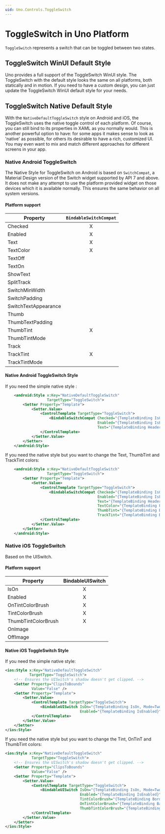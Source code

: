 ```yaml
---
uid: Uno.Controls.ToggleSwitch
---
```


# ToggleSwitch in Uno Platform

`ToggleSwitch` represents a switch that can be toggled between two states.

## ToggleSwitch WinUI Default Style

Uno provides a full support of the ToggleSwitch WinUI style.
The ToggleSwitch with the default style looks the same on all platforms, both statically and in motion.
If you need to have a custom design, you can just update the ToggleSwitch WinUI default style for your needs.

## ToggleSwitch Native Default Style

With the `NativeDefaultToggleSwitch` style on Android and iOS, the ToggleSwitch uses the native toggle control of each platform.
Of course, you can still bind to its properties in XAML as you normally would.
This is another powerful option to have: for some apps it makes sense to look as 'native' as possible, for others its desirable to have a rich, customized UI.
You may even want to mix and match different approaches for different screens in your app.

### Native Android ToggleSwitch

The Native Style for ToggleSwitch on Android is based on `SwitchCompat`, a Material Design version of the Switch widget supported by API 7 and above.
It does not make any attempt to use the platform provided widget on those devices which it is available normally.
This ensures the same behavior on all system versions.

#### Platform support

| Property             | `BindableSwitchCompat` |
|----------------------|:----------------------:|
| Checked              |           X            |
| Enabled              |           X            |
| Text                 |           X            |
| TextColor            |           X            |
| TextOff              |                        |
| TextOn               |                        |
| ShowText             |                        |
| SplitTrack           |                        |
| SwitchMinWidth       |                        |
| SwitchPadding        |                        |
| SwitchTextAppearance |                        |
| Thumb                |                        |
| ThumbTextPadding     |                        |
| ThumbTint            |           X            |
| ThumbTintMode        |                        |
| Track                |                        |
| TrackTint            |           X            |
| TrackTintMode        |                        |

#### Native Android ToggleSwitch Style

If you need the simple native style :

```xml
    <android:Style x:Key="NativeDefaultToggleSwitch"
                   TargetType="ToggleSwitch">
        <Setter Property="Template">
            <Setter.Value>
                <ControlTemplate TargetType="ToggleSwitch">
                    <BindableSwitchCompat Checked="{TemplateBinding IsOn, Mode=TwoWay}"
                                          Enabled="{TemplateBinding IsEnabled}"
                                          Text="{TemplateBinding Header}" />
                </ControlTemplate>
            </Setter.Value>
        </Setter>
    </android:Style>
```

If you need the native style but you want to change the Text, ThumbTint and TrackTint colors:

```xml
    <android:Style x:Key="NativeDefaultToggleSwitch"
                   TargetType="ToggleSwitch">
        <Setter Property="Template">
            <Setter.Value>
                <ControlTemplate TargetType="ToggleSwitch">
                    <BindableSwitchCompat Checked="{TemplateBinding IsOn, Mode=TwoWay}"
                                          Enabled="{TemplateBinding IsEnabled}"
                                          Text="{TemplateBinding Header}"
                                          TextColor="{TemplateBinding Foreground}"
                                          ThumbTint="{TemplateBinding BorderBrush}"
                                          TrackTint="{TemplateBinding Background}" />
                </ControlTemplate>
            </Setter.Value>
        </Setter>
    </android:Style>
```

### Native iOS ToggleSwitch

Based on the UISwitch.

#### Platform support

| Property                                   | BindableUISwitch |
| ------------------------------------------ |:----------------:|
| IsOn                                       |         X        |
| Enabled                                    |         X        |
| OnTintColorBrush                           |         X        |
| TintColorBrush                             |         X        |
| ThumbTintColorBrush                        |         X        |
| OnImage                                    |                  |
| OffImage                                   |                  |

#### Native iOS ToggleSwitch Style

If you need the simple native style:

```xml
<ios:Style x:Key="NativeDefaultToggleSwitch"
           TargetType="ToggleSwitch">
    <!-- Ensures the UISwitch's shadow doesn't get clipped. -->
    <Setter Property="ClipsToBounds"
            Value="False" />
    <Setter Property="Template">
        <Setter.Value>
            <ControlTemplate TargetType="ToggleSwitch">
                <BindableUISwitch IsOn="{TemplateBinding IsOn, Mode=TwoWay}"
                                  Enabled="{TemplateBinding IsEnabled}" />
            </ControlTemplate>
        </Setter.Value>
    </Setter>
</ios:Style>
```

If you need the native style but you want to change the Tint, OnTinT and ThumbTint colors:

```xml
<ios:Style x:Key="NativeDefaultToggleSwitch"
            TargetType="ToggleSwitch">
    <!-- Ensures the UISwitch's shadow doesn't get clipped. -->
    <Setter Property="ClipsToBounds"
            Value="False" />
    <Setter Property="Template">
        <Setter.Value>
            <ControlTemplate TargetType="ToggleSwitch">
                <BindableUISwitch IsOn="{TemplateBinding IsOn, Mode=TwoWay}"
                                  Enabled="{TemplateBinding IsEnabled}"
                                  TintColorBrush="{TemplateBinding BorderBrush}"
                                  OnTintColorBrush="{TemplateBinding Background}"
                                  ThumbTintColorBrush="{TemplateBinding Foreground}" />
            </ControlTemplate>
        </Setter.Value>
    </Setter>
</ios:Style>
```
